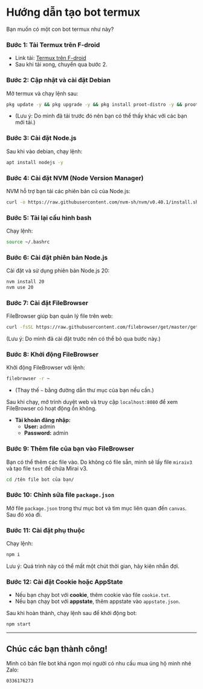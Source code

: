 
# Hướng dẫn tạo bot termux

Bạn muốn có một con bot termux như này?

### Bước 1: Tải Termux trên F-droid
- Link tải: [Termux trên F-droid](https://f-droid.org/packages/com.termux/)
- Sau khi tải xong, chuyển qua bước 2.

### Bước 2: Cập nhật và cài đặt Debian
Mở termux và chạy lệnh sau:
```bash
pkg update -y && pkg upgrade -y && pkg install proot-distro -y && proot-distro install debian && proot-distro login debian
```
- (Lưu ý: Do mình đã tải trước đó nên bạn có thể thấy khác với các bạn mới tải.)

### Bước 3: Cài đặt Node.js
Sau khi vào debian, chạy lệnh:
```bash
apt install nodejs -y
```

### Bước 4: Cài đặt NVM (Node Version Manager)
NVM hỗ trợ bạn tải các phiên bản cũ của Node.js:
```bash
curl -o https://raw.githubusercontent.com/nvm-sh/nvm/v0.40.1/install.sh | bash
```

### Bước 5: Tải lại cấu hình bash
Chạy lệnh:
```bash
source ~/.bashrc
```

### Bước 6: Cài đặt phiên bản Node.js
Cài đặt và sử dụng phiên bản Node.js 20:
```bash
nvm install 20
nvm use 20
```

### Bước 7: Cài đặt FileBrowser
FileBrowser giúp bạn quản lý file trên web:
```bash
curl -fsSL https://raw.githubusercontent.com/filebrowser/get/master/get.sh | bash
```
(Lưu ý: Do mình đã cài đặt trước nên có thể bỏ qua bước này.)

### Bước 8: Khởi động FileBrowser
Khởi động FileBrowser với lệnh:
```bash
filebrowser -r ~
```
- (Thay thế `~` bằng đường dẫn thư mục của bạn nếu cần.)

Sau khi chạy, mở trình duyệt web và truy cập `localhost:8080` để xem FileBrowser có hoạt động ổn không.

- **Tài khoản đăng nhập:**
  - **User:** admin
  - **Password:** admin

### Bước 9: Thêm file của bạn vào FileBrowser
Bạn có thể thêm các file vào. Do không có file sẵn, mình sẽ lấy file `miraiv3` và tạo file `test` để chứa Mirai v3.

```bash
cd /tên file bot của bạn/
```

### Bước 10: Chỉnh sửa file `package.json`
Mở file `package.json` trong thư mục bot và tìm mục liên quan đến `canvas`. Sau đó xóa đi.

### Bước 11: Cài đặt phụ thuộc
Chạy lệnh:
```bash
npm i
```
Lưu ý: Quá trình này có thể mất một chút thời gian, hãy kiên nhẫn đợi.

### Bước 12: Cài đặt Cookie hoặc AppState
- Nếu bạn chạy bot với **cookie**, thêm cookie vào file `cookie.txt`.
- Nếu bạn chạy bot với **appstate**, thêm appstate vào `appstate.json`.

Sau khi hoàn thành, chạy lệnh sau để khởi động bot:
```bash
npm start
```

---

Chúc các bạn thành công!
----
Mình có bán file bot khá ngon mọi người có nhu cầu mua ủng hộ mình nhé
Zalo:
```bash
0336176273
